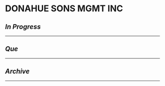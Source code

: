 # DONAHUE  SONS MGMT INC

## *In Progress*

--------------------

## *Que*

-----------------------------------
## *Archive*

-----------------------------------

